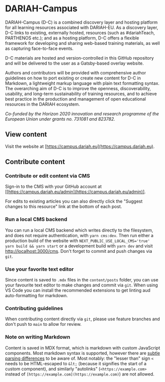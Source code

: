 <!--lint disable first-heading-level-->

# DARIAH-Campus

DARIAH-Campus (D-C) is a combined discovery layer and hosting platform for all
learning resources associated with DARIAH-EU. As a discovery layer, D-C links to
existing, externally hosted, resources (such as #dariahTeach, PARTHENOS etc.);
and as a hosting platform, D-C offers a flexible framework for developing and
sharing web-based training materials, as well as capturing face-to-face events.

D-C materials are hosted and version-controlled in this GitHub repository and
will be delivered to the user as a Gatsby-based overlay website.

Authors and contributors will be provided with comprehensive author guidelines
on how to port existing or create new content for D-C in Markdown, a lightweight
markup language with plain text formatting syntax. The overarching aim of D-C is
to improve the openness, discoverability, usability, and long-term
sustainability of training resources, and to achieve best practice in the
production and management of open educational resources in the DARIAH ecosystem.

_Co-funded by the Horizon 2020 innovation and research programme of the European
Union under grants no. 731081 and 823782._

## View content

Visit the website at [https://campus.dariah.eu](https://campus.dariah.eu).

## Contribute content

### Contribute or edit content via CMS

Sign-in to the CMS with your GitHub account at
\[[https://campus.dariah.eu/admin](https://campus.dariah.eu/admin)].

For edits to existing articles you can also directly click the "Suggest changes
to this resource" link at the bottom of each post.

### Run a local CMS backend

You can run a local CMS backend which writes directly to the filesystem, and
does not require authentication, with `yarn cms:dev`. Then run either a
production build of the website with
`NEXT_PUBLIC_USE_LOCAL_CMS='true' yarn build && yarn start` or a development
build with `yarn dev` and visit
[http://localhost:3000/cms](http://localhost:3000/admin). Don't forget to commit
and push changes via `git`.

### Use your favorite text editor

Since content is saved to `.mdx` files in the `content/posts` folder, you can
use your favourite text editor to make changes and commit via `git`. When using
VS Code you can install the recommended extensions to get linting aud
auto-formatting for markdown.

### Contributing guidelines

When contributing content directly via `git`, please use feature branches and
don't push to `main` to allow for review.

### Note on writing Markdown

Content is saved in MDX format, which is markdown with custom JavaScript
components. Most markdown syntax is supported, however there are
[subtle parsing differences](https://github.com/micromark/mdx-state-machine#72-deviations-from-markdown)
to be aware of. Most notably: the "lesser than" sign `<` needs to be
HTML-escaped to `&lt;` (because it signifies the start of a custom component),
and similarly "autolinks" (`<https://example.com>` instead of
`[https://example.com](https://example.com)`) are not allowed.
